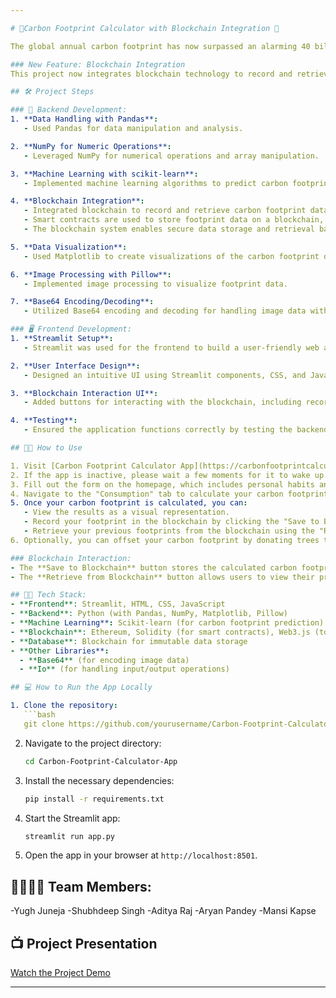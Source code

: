 ```yaml
---

# 🌳Carbon Footprint Calculator with Blockchain Integration 🌳

The global annual carbon footprint has now surpassed an alarming 40 billion tons, underscoring the urgent need for collective action to mitigate climate change. There exists a direct and undeniable correlation between the daily habits of individuals and the surge in CO2 emissions. Everyday practices, ranging from energy consumption and transportation to residential heating-cooling systems and food production-consumption, significantly contribute to this escalating environmental challenge. Recognizing the pivotal role individuals play in this scenario, it becomes imperative to foster awareness regarding their impact on the global increase in CO2 levels.

### New Feature: Blockchain Integration
This project now integrates blockchain technology to record and retrieve the user's carbon footprint data. The blockchain ensures a secure, transparent, and immutable record of all user inputs and their corresponding carbon footprint. By leveraging blockchain, the application provides a permanent, verifiable ledger that tracks individual carbon footprint calculations and their reduction efforts.

## 🛠️ Project Steps

### 🧩 Backend Development:
1. **Data Handling with Pandas**:
   - Used Pandas for data manipulation and analysis.

2. **NumPy for Numeric Operations**:
   - Leveraged NumPy for numerical operations and array manipulation.

3. **Machine Learning with scikit-learn**:
   - Implemented machine learning algorithms to predict carbon footprints based on user input.

4. **Blockchain Integration**:
   - Integrated blockchain to record and retrieve carbon footprint data.
   - Smart contracts are used to store footprint data on a blockchain, making it immutable and publicly verifiable.
   - The blockchain system enables secure data storage and retrieval based on user interactions with the calculator.

5. **Data Visualization**:
   - Used Matplotlib to create visualizations of the carbon footprint data.

6. **Image Processing with Pillow**:
   - Implemented image processing to visualize footprint data.

7. **Base64 Encoding/Decoding**:
   - Utilized Base64 encoding and decoding for handling image data within the blockchain.

### 🖥️ Frontend Development:
1. **Streamlit Setup**:
   - Streamlit was used for the frontend to build a user-friendly web application.

2. **User Interface Design**:
   - Designed an intuitive UI using Streamlit components, CSS, and JavaScript for seamless interaction.

3. **Blockchain Interaction UI**:
   - Added buttons for interacting with the blockchain, including recording carbon footprint data and retrieving it.

4. **Testing**:
   - Ensured the application functions correctly by testing the backend and frontend components.

## 👩‍🏫 How to Use

1. Visit [Carbon Footprint Calculator App](https://carbonfootprintcalculator.streamlit.app/).
2. If the app is inactive, please wait a few moments for it to wake up.
3. Fill out the form on the homepage, which includes personal habits and activities.
4. Navigate to the "Consumption" tab to calculate your carbon footprint.
5. Once your carbon footprint is calculated, you can:
   - View the results as a visual representation.
   - Record your footprint in the blockchain by clicking the "Save to Blockchain" button.
   - Retrieve your previous footprints from the blockchain using the "Retrieve from Blockchain" button.
6. Optionally, you can offset your carbon footprint by donating trees to a reforestation charity.

### Blockchain Interaction:
- The **Save to Blockchain** button stores the calculated carbon footprint data on a blockchain, ensuring it is securely recorded and can be accessed later.
- The **Retrieve from Blockchain** button allows users to view their previously stored footprint data from the blockchain.

## 🧑‍💻 Tech Stack:
- **Frontend**: Streamlit, HTML, CSS, JavaScript
- **Backend**: Python (with Pandas, NumPy, Matplotlib, Pillow)
- **Machine Learning**: Scikit-learn (for carbon footprint prediction)
- **Blockchain**: Ethereum, Solidity (for smart contracts), Web3.js (to interact with Ethereum)
- **Database**: Blockchain for immutable data storage
- **Other Libraries**: 
  - **Base64** (for encoding image data)
  - **Io** (for handling input/output operations)

## 💻 How to Run the App Locally

1. Clone the repository:
   ```bash
   git clone https://github.com/yourusername/Carbon-Footprint-Calculator-App.git
   ```

2. Navigate to the project directory:
   ```bash
   cd Carbon-Footprint-Calculator-App
   ```

3. Install the necessary dependencies:
   ```bash
   pip install -r requirements.txt
   ```

4. Start the Streamlit app:
   ```bash
   streamlit run app.py
   ```

5. Open the app in your browser at `http://localhost:8501`.

## 👨‍👩‍👧‍👦 Team Members:

-Yugh Juneja 
-Shubhdeep Singh
-Aditya Raj
-Aryan Pandey
-Mansi Kapse

## 📺 Project Presentation

[Watch the Project Demo](https://github.com/user-attachments/assets/de46832c-132b-4bae-a70b-4685138fbffa)

---
```


